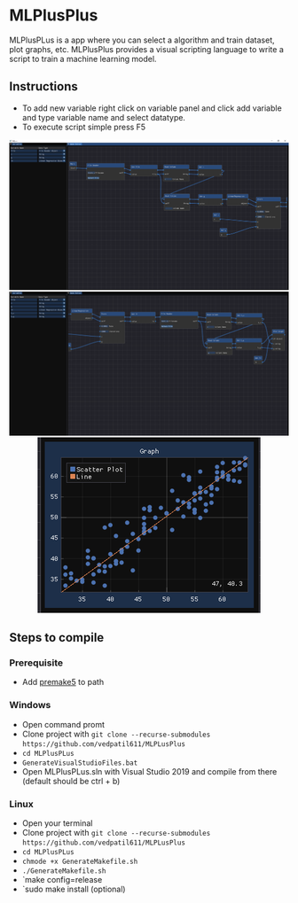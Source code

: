 # MLPlusPlus

MLPlusPLus is a app where you can select a algorithm and train dataset, plot graphs, etc. MLPlusPlus provides a visual scripting language to write a script to train a machine learning model.

## Instructions
* To add new variable right click on variable panel and click add variable and type variable name and select datatype.
* To execute script simple press F5  

<div align = "center">
    <img src="./docs/blob/SampleCode.png">
    <img src="./docs/blob/SampleCode2.png">
    <img src="./docs/blob/GraphOutput.png">
</div>

## Steps to compile

### Prerequisite
* Add [premake5][1] to path

### Windows
* Open command promt
* Clone project with `git clone --recurse-submodules https://github.com/vedpatil611/MLPLusPlus`
* `cd MLPlusPLus`
* `GenerateVisualStudioFiles.bat`
* Open MLPlusPLus.sln with Visual Studio 2019 and compile from there (default should be ctrl + b)

### Linux
* Open your terminal
* Clone project with `git clone --recurse-submodules https://github.com/vedpatil611/MLPLusPlus`
* `cd MLPlusPLus`
* `chmode +x GenerateMakefile.sh`
* `./GenerateMakefile.sh`
* `make config=release
* `sudo make install (optional)

[1]: https://github.com/premake/premake-core
